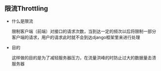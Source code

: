 ## 限流Throttling

- 什么是限流

  ​		限制客户端（前端）对接口的请求次数，当到达一定的频次以后将限制一部分客户端的请求，用户的请求此时就不会到达django框架里来进行处理

- 目的

  这样做的目的是为了减轻服务器压力，在流量洪峰的时防止过大的数据量击溃服务器